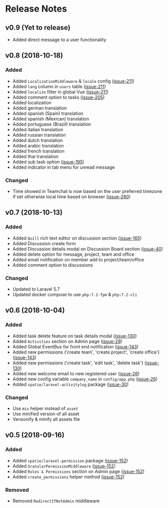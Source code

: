 # Release Notes

## v0.9 (Yet to release)

- Added direct message to a user functionality

## v0.8 (2018-10-18)

### Added

- Added `LocalizationMiddleware` & `locale` config ([issue-211](https://github.com/iluminar/goodwork/issues/211))
- Added `lang` column in `users` table ([issue-211](https://github.com/iluminar/goodwork/issues/211))
- Added `localize` filter in global Vue ([issue-211](https://github.com/iluminar/goodwork/issues/211))
- Added comment option to tasks ([issue-205](https://github.com/iluminar/goodwork/issues/205))
- Added localization
- Added german translation
- Added spanish (Spain) translation
- Added spanish (Mexican) translation
- Added portuguese (Brazil) translation
- Added italian translation
- Added russian translation
- Added dutch translation
- Added arabic translation
- Added french translation
- Added thai translation
- Added sub task option ([issue-195](https://github.com/iluminar/goodwork/issues/195))
- Added indicator in tab menu for unread message

### Changed

- Time showed in Teamchat is now based on the user preferred timezone if set otherwise local time based on browser ([issue-280](https://github.com/iluminar/goodwork/issues/280))


## v0.7 (2018-10-13)

### Added

- Added `Quill` rich text editor on discussion section ([issue-165](https://github.com/iluminar/goodwork/issues/165))
- Added Discussion create form
- Added Discussion details modal on Discussion Board section ([issue-40](https://github.com/iluminar/goodwork/issues/40))
- Added delete option for message, project, team and office
- Added email notification on member add to project/team/office
- Added comment option to discussions

### Changed

- Updated to Laravel 5.7
- Updated docker compose to use `php:7.2-fpm` & `php:7.2-cli`


## v0.6 (2018-10-04)

### Added

- Added task delete feature on task details modal ([issue-130](https://github.com/iluminar/goodwork/issues/130))
- Added `Activities` section on Admin page ([issue-29](https://github.com/iluminar/goodwork/issues/29))
- Added Global EventBus for front end notification ([issue-143](https://github.com/iluminar/goodwork/issues/143))
- Added new permissions ('create team', 'create project', 'create office') ([issue-143](https://github.com/iluminar/goodwork/issues/143))
- Added new permissions ('create task', 'edit task', 'delete task') ([issue-130](https://github.com/iluminar/goodwork/issues/130))
- Added new welcome email to new registered user ([issue-26](https://github.com/iluminar/goodwork/issues/26))
- Added new config variable `company_name` in `config/app.php` ([issue-26](https://github.com/iluminar/goodwork/issues/26))
- Added `spatie/laravel-activitylog` package ([issue-30](https://github.com/iluminar/goodwork/issues/30))

### Changed

- Use `mix` helper instead of `asset`
- Use minified version of all asset
- Versionify & minify all assets file


## v0.5 (2018-09-16)

### Added

- Added `spatie/laravel-permission` package ([issue-152](https://github.com/iluminar/goodwork/issues/152))
- Added `GranularPermissionMiddleware` ([issue-152](https://github.com/iluminar/goodwork/issues/152))
- Added `Roles & Permissions` section on Admin page ([issue-152](https://github.com/iluminar/goodwork/issues/152))
- Added `create_permissions` helper method ([issue-152](https://github.com/iluminar/goodwork/issues/152))

### Removed

- Removed `RedirectIfNotAdmin` middleware
